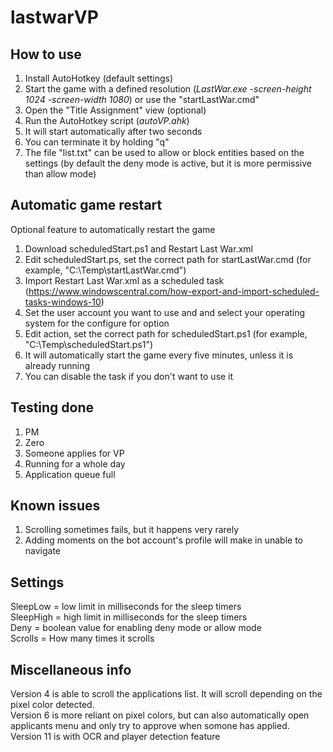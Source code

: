 # lastwarVP

## How to use
1) Install AutoHotkey (default settings)
2) Start the game with a defined resolution (_LastWar.exe -screen-height 1024 -screen-width 1080_) or use the "startLastWar.cmd"
3) Open the "Title Assignment" view (optional)
4) Run the AutoHotkey script (_autoVP.ahk_)
6) It will start automatically after two seconds
7) You can terminate it by holding "q"
8) The file "list.txt" can be used to allow or block entities based on the settings (by default the deny mode is active, but it is more permissive than allow mode)

## Automatic game restart

Optional feature to automatically restart the game

1) Download scheduledStart.ps1 and Restart Last War.xml
2) Edit scheduledStart.ps, set the correct path for startLastWar.cmd (for example, "C:\Temp\startLastWar.cmd")
3) Import Restart Last War.xml as a scheduled task (https://www.windowscentral.com/how-export-and-import-scheduled-tasks-windows-10)
4) Set the user account you want to use and and select your operating system for the configure for option
5) Edit action, set the correct path for scheduledStart.ps1 (for example, "C:\Temp\scheduledStart.ps1")
6) It will automatically start the game every five minutes, unless it is already running
7) You can disable the task if you don't want to use it

## Testing done

1) PM
2) Zero
3) Someone applies for VP
4) Running for a whole day
5) Application queue full

## Known issues

1) Scrolling sometimes fails, but it happens very rarely
2) Adding moments on the bot account's profile will make in unable to navigate

## Settings

SleepLow = low limit in milliseconds for the sleep timers\
SleepHigh = high limit in milliseconds for the sleep timers\
Deny = boolean value for enabling deny mode or allow mode\
Scrolls = How many times it scrolls

## Miscellaneous info

Version 4 is able to scroll the applications list. It will scroll depending on the pixel color detected.\
Version 6 is more reliant on pixel colors, but can also automatically open applicants menu and only try to approve when somone has applied.\
Version 11 is with OCR and player detection feature
